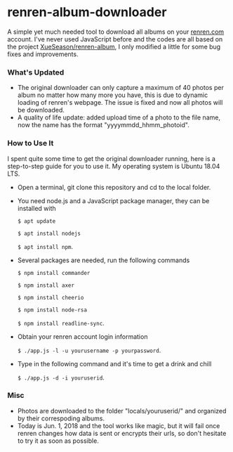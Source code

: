 # renren-album-downloader
A simple yet much needed tool to download all albums on your [renren.com](renren.com) account. I&apos;ve never used JavaScript before and the codes are all based on the project [XueSeason/renren-album](https://github.com/XueSeason/renren-album), I only modified a little for some bug fixes and improvements.

### What&apos;s Updated
- The original downloader can only capture a maximum of 40 photos per album no matter how many more you have, this is due to dynamic loading of renren&apos;s webpage. The issue is fixed and now all photos will be downloaded.
- A quality of life update: added upload time of a photo to the file name, now the name has the format &quot;yyyymmdd_hhmm_photoid&quot;.

### How to Use It
I spent quite some time to get the original downloader running, here is a step-to-step guide for you to use it. My operating system is Ubuntu 18.04 LTS.
- Open a terminal, git clone this repository and cd to the local folder.
- You need node.js and a JavaScript package manager, they can be installed with

  `$ apt update`

  `$ apt install nodejs`

  `$ apt install npm`.
- Several packages are needed, run the following commands

  `$ npm install commander`

  `$ npm install axer`

  `$ npm install cheerio`

  `$ npm install node-rsa`

  `$ npm install readline-sync`.
- Obtain your renren account login information

  `$ ./app.js -l -u yourusername -p yourpassword`.
- Type in the following command and it&apos;s time to get a drink and chill

  `$ ./app.js -d -i youruserid`.

### Misc
- Photos are downloaded to the folder &quot;locals/youruserid/&quot; and organized by their correspoding albums.
- Today is Jun. 1, 2018 and the tool works like magic, but it will fail once renren changes how data is sent or encrypts their urls, so don't hesitate to try it as soon as possible.
